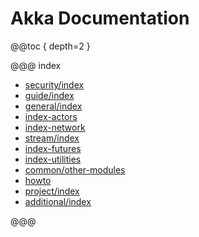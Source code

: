 # Akka Documentation

@@toc { depth=2 }

@@@ index

* [security/index](../security/index.md)
* [guide/index](../guide/index.md)
* [general/index](../general/index.md)
* [index-actors](index-actors.md)
* [index-network](index-network.md)
* [stream/index](stream/index.md)
* [index-futures](index-futures.md)
* [index-utilities](index-utilities.md)
* [common/other-modules](../common/other-modules.md)
* [howto](howto.md)
* [project/index](../project/index.md)
* [additional/index](../additional/index.md)

@@@
